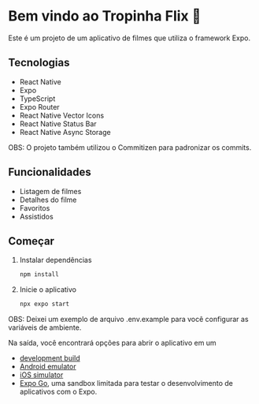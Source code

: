 # Bem vindo ao Tropinha Flix 👋

Este é um projeto de um aplicativo de filmes que utiliza o framework Expo.

## Tecnologias

- React Native
- Expo
- TypeScript
- Expo Router
- React Native Vector Icons
- React Native Status Bar
- React Native Async Storage

OBS: O projeto também utilizou o Commitizen para padronizar os commits.

## Funcionalidades

- Listagem de filmes
- Detalhes do filme
- Favoritos
- Assistidos

## Começar

1. Instalar dependências

   ```bash
   npm install
   ```

2. Inicie o aplicativo

   ```bash
   npx expo start
   ```

OBS: Deixei um exemplo de arquivo .env.example para você configurar as variáveis de ambiente.

Na saída, você encontrará opções para abrir o aplicativo em um

- [development build](https://docs.expo.dev/develop/development-builds/introduction/)
- [Android emulator](https://docs.expo.dev/workflow/android-studio-emulator/)
- [iOS simulator](https://docs.expo.dev/workflow/ios-simulator/)
- [Expo Go](https://expo.dev/go), uma sandbox limitada para testar o desenvolvimento de aplicativos com o Expo.
